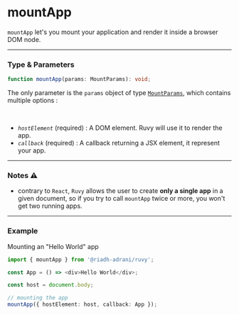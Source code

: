# mountApp

`mountApp` let's you mount your application and render it inside a browser DOM node.

<hr/>

### Type & Parameters

```ts
function mountApp(params: MountParams): void;
```

The only parameter is the `params` object of type [`MountParams`](/docs/types#mountparams), which contains multiple options :

<br/>

- _`hostElement`_ (required) : A DOM element. Ruvy will use it to render the app.
- _`callback`_ (required) : A callback returning a JSX element, it represent your app.

<hr/>

### Notes ⚠️

- contrary to `React`, `Ruvy` allows the user to create **only a single app** in a given document, so if you try to call `mountApp` twice or more, you won't get two running apps.

<hr/>

### Example

Mounting an "Hello World" app

```ts
import { mountApp } from '@riadh-adrani/ruvy';

const App = () => <div>Hello World</div>;

const host = document.body;

// mounting the app
mountApp({ hostElement: host, callback: App });
```
